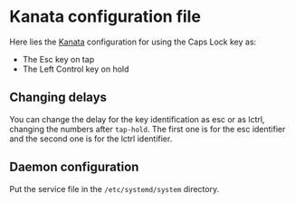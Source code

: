 # Kanata configuration file
Here lies the [Kanata](https://github.com/jtroo/kanata) configuration for using the Caps Lock key as:
- The Esc key on tap
- The Left Control key on hold

## Changing delays
You can change the delay for the key identification as esc or as lctrl, changing the numbers after `tap-hold`. The first one is for the esc identifier and the second one is for the lctrl identifier.

## Daemon configuration
Put the service file in the `/etc/systemd/system` directory.

